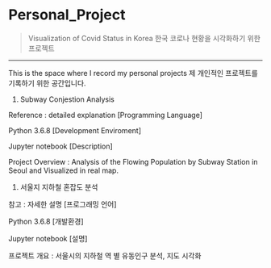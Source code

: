# Personal_Project
> Visualization of Covid Status in Korea
> 한국 코로나 현황을 시각화하기 위한 프로젝트
***


This is the space where I record my personal projects
제 개인적인 프로젝트를 기록하기 위한 공간입니다.
1. Subway Conjestion Analysis

Reference : detailed explanation
[Programming Language]

Python 3.6.8
[Development Enviroment]

Jupyter notebook
[Description]

Project Overview : Analysis of the Flowing Population by Subway Station in Seoul and Visualized in real map.
1. 서울지 지하철 혼잡도 분석

참고 : 자세한 설명
[프로그래밍 언어]

Python 3.6.8
[개발환경]

Jupyter notebook
[설명]

프로젝트 개요 : 서울시의 지하철 역 별 유동인구 분석, 지도 시각화
